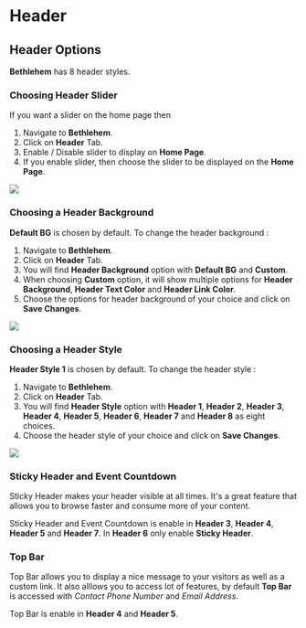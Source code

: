 # Header

## Header Options

**Bethlehem** has 8 header styles.

### Choosing Header Slider

If you want a slider on the home page then

1. Navigate to **Bethlehem**.
2. Click on **Header** Tab.
3. Enable / Disable slider to display on **Home Page**.
4. If you enable slider, then choose the slider to be displayed on the **Home Page**.

![](http://transvelo.github.io/docs/bethlehem/images/choose-header-slider.png)

### Choosing a Header Background

**Default BG** is chosen by default. To change the header background :

1. Navigate to **Bethlehem**.
2. Click on **Header** Tab.
3. You will find **Header Background** option with **Default BG** and **Custom**.
4. When choosing **Custom** option, it will show multiple options for **Header Background**, **Header Text Color** and **Header Link Color**.
5. Choose the options for header background of your choice and click on **Save Changes**.

![](http://transvelo.github.io/docs/bethlehem/images/choose-header-background.png)

### Choosing a Header Style

**Header Style 1** is chosen by default. To change the header style :

1. Navigate to **Bethlehem**.
2. Click on **Header** Tab.
3. You will find **Header Style** option with **Header 1**, **Header 2**, **Header 3**, **Header 4**, **Header 5**, **Header 6**, **Header 7** and **Header 8** as eight choices.
4. Choose the header style of your choice and click on **Save Changes**.

![](http://transvelo.github.io/docs/bethlehem/images/choose-header-style.png)

### Sticky Header and Event Countdown
Sticky Header makes your header visible at all times. It's a great feature that allows you to browse faster and consume more of your content.

Sticky Header and Event Countdown is enable in **Header 3**, **Header 4**, **Header 5** and **Header 7**. In **Header 6** only enable **Sticky Header**.

### Top Bar

Top Bar allows you to display  a nice message to your visitors as well as a custom link. It also alllows you to access lot of features, by default  **Top Bar** is accessed with *Contact Phone Number* and *Email Address*.

Top Bar is enable in **Header 4** and **Header 5**.
